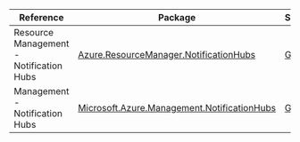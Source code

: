| Reference | Package | Source |
|---|---|---|
|Resource Management - Notification Hubs|[Azure.ResourceManager.NotificationHubs](https://www.nuget.org/packages/Azure.ResourceManager.NotificationHubs)|[Github](https://github.com/Azure/azure-sdk-for-net/blob/main/sdk/notificationhubs/Azure.ResourceManager.NotificationHubs)|
|Management - Notification Hubs|[Microsoft.Azure.Management.NotificationHubs](https://www.nuget.org/packages/Microsoft.Azure.Management.NotificationHubs)|[Github](https://github.com/Azure/azure-sdk-for-net)|
